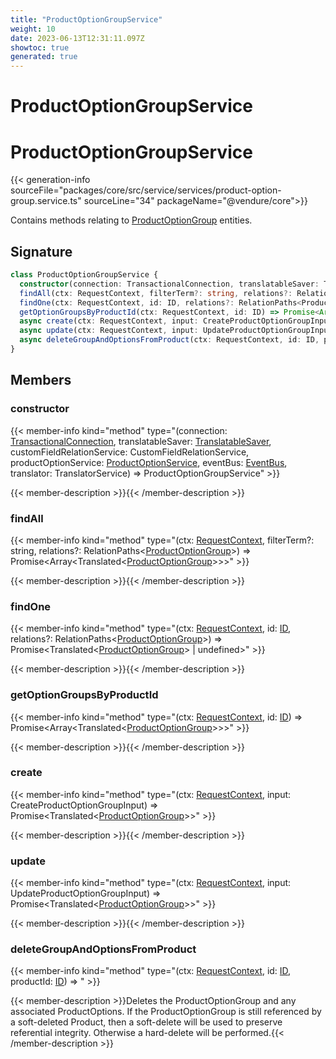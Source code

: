 ```yaml
---
title: "ProductOptionGroupService"
weight: 10
date: 2023-06-13T12:31:11.097Z
showtoc: true
generated: true
---
```

<!-- This file was generated from the Vendure source. Do not modify. Instead, re-run the "docs:build" script -->

# ProductOptionGroupService
<div class="symbol">


# ProductOptionGroupService

{{< generation-info sourceFile="packages/core/src/service/services/product-option-group.service.ts" sourceLine="34" packageName="@vendure/core">}}

Contains methods relating to <a href='/typescript-api/entities/product-option-group#productoptiongroup'>ProductOptionGroup</a> entities.

## Signature

```TypeScript
class ProductOptionGroupService {
  constructor(connection: TransactionalConnection, translatableSaver: TranslatableSaver, customFieldRelationService: CustomFieldRelationService, productOptionService: ProductOptionService, eventBus: EventBus, translator: TranslatorService)
  findAll(ctx: RequestContext, filterTerm?: string, relations?: RelationPaths<ProductOptionGroup>) => Promise<Array<Translated<ProductOptionGroup>>>;
  findOne(ctx: RequestContext, id: ID, relations?: RelationPaths<ProductOptionGroup>) => Promise<Translated<ProductOptionGroup> | undefined>;
  getOptionGroupsByProductId(ctx: RequestContext, id: ID) => Promise<Array<Translated<ProductOptionGroup>>>;
  async create(ctx: RequestContext, input: CreateProductOptionGroupInput) => Promise<Translated<ProductOptionGroup>>;
  async update(ctx: RequestContext, input: UpdateProductOptionGroupInput) => Promise<Translated<ProductOptionGroup>>;
  async deleteGroupAndOptionsFromProduct(ctx: RequestContext, id: ID, productId: ID) => ;
}
```
## Members

### constructor

{{< member-info kind="method" type="(connection: <a href='/typescript-api/data-access/transactional-connection#transactionalconnection'>TransactionalConnection</a>, translatableSaver: <a href='/typescript-api/service-helpers/translatable-saver#translatablesaver'>TranslatableSaver</a>, customFieldRelationService: CustomFieldRelationService, productOptionService: <a href='/typescript-api/services/product-option-service#productoptionservice'>ProductOptionService</a>, eventBus: <a href='/typescript-api/events/event-bus#eventbus'>EventBus</a>, translator: TranslatorService) => ProductOptionGroupService"  >}}

{{< member-description >}}{{< /member-description >}}

### findAll

{{< member-info kind="method" type="(ctx: <a href='/typescript-api/request/request-context#requestcontext'>RequestContext</a>, filterTerm?: string, relations?: RelationPaths&#60;<a href='/typescript-api/entities/product-option-group#productoptiongroup'>ProductOptionGroup</a>&#62;) => Promise&#60;Array&#60;Translated&#60;<a href='/typescript-api/entities/product-option-group#productoptiongroup'>ProductOptionGroup</a>&#62;&#62;&#62;"  >}}

{{< member-description >}}{{< /member-description >}}

### findOne

{{< member-info kind="method" type="(ctx: <a href='/typescript-api/request/request-context#requestcontext'>RequestContext</a>, id: <a href='/typescript-api/common/id#id'>ID</a>, relations?: RelationPaths&#60;<a href='/typescript-api/entities/product-option-group#productoptiongroup'>ProductOptionGroup</a>&#62;) => Promise&#60;Translated&#60;<a href='/typescript-api/entities/product-option-group#productoptiongroup'>ProductOptionGroup</a>&#62; | undefined&#62;"  >}}

{{< member-description >}}{{< /member-description >}}

### getOptionGroupsByProductId

{{< member-info kind="method" type="(ctx: <a href='/typescript-api/request/request-context#requestcontext'>RequestContext</a>, id: <a href='/typescript-api/common/id#id'>ID</a>) => Promise&#60;Array&#60;Translated&#60;<a href='/typescript-api/entities/product-option-group#productoptiongroup'>ProductOptionGroup</a>&#62;&#62;&#62;"  >}}

{{< member-description >}}{{< /member-description >}}

### create

{{< member-info kind="method" type="(ctx: <a href='/typescript-api/request/request-context#requestcontext'>RequestContext</a>, input: CreateProductOptionGroupInput) => Promise&#60;Translated&#60;<a href='/typescript-api/entities/product-option-group#productoptiongroup'>ProductOptionGroup</a>&#62;&#62;"  >}}

{{< member-description >}}{{< /member-description >}}

### update

{{< member-info kind="method" type="(ctx: <a href='/typescript-api/request/request-context#requestcontext'>RequestContext</a>, input: UpdateProductOptionGroupInput) => Promise&#60;Translated&#60;<a href='/typescript-api/entities/product-option-group#productoptiongroup'>ProductOptionGroup</a>&#62;&#62;"  >}}

{{< member-description >}}{{< /member-description >}}

### deleteGroupAndOptionsFromProduct

{{< member-info kind="method" type="(ctx: <a href='/typescript-api/request/request-context#requestcontext'>RequestContext</a>, id: <a href='/typescript-api/common/id#id'>ID</a>, productId: <a href='/typescript-api/common/id#id'>ID</a>) => "  >}}

{{< member-description >}}Deletes the ProductOptionGroup and any associated ProductOptions. If the ProductOptionGroup
is still referenced by a soft-deleted Product, then a soft-delete will be used to preserve
referential integrity. Otherwise a hard-delete will be performed.{{< /member-description >}}


</div>
